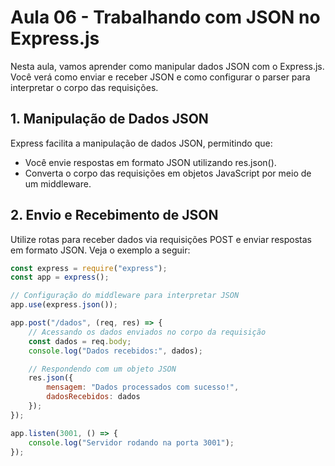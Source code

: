 # Aula 06 - Trabalhando com JSON no Express.js

Nesta aula, vamos aprender como manipular dados JSON com o Express.js. Você verá como enviar e receber JSON e como configurar o parser para interpretar o corpo das requisições.

## 1. Manipulação de Dados JSON

Express facilita a manipulação de dados JSON, permitindo que:

- Você envie respostas em formato JSON utilizando res.json().
- Converta o corpo das requisições em objetos JavaScript por meio de um middleware.

## 2. Envio e Recebimento de JSON

Utilize rotas para receber dados via requisições POST e enviar respostas em formato JSON. Veja o exemplo a seguir:

```javascript
const express = require("express");
const app = express();

// Configuração do middleware para interpretar JSON
app.use(express.json());

app.post("/dados", (req, res) => {
    // Acessando os dados enviados no corpo da requisição
    const dados = req.body;
    console.log("Dados recebidos:", dados);

    // Respondendo com um objeto JSON
    res.json({
        mensagem: "Dados processados com sucesso!",
        dadosRecebidos: dados
    });
});

app.listen(3001, () => {
    console.log("Servidor rodando na porta 3001");
});
```
